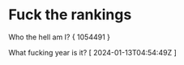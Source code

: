 # Fuck the rankings

Who the hell am I?
{ 1054491 }

What fucking year is it?
[ 2024-01-13T04:54:49Z ]
